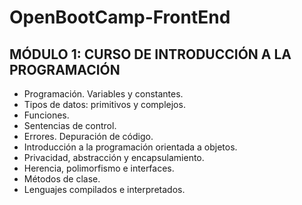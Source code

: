 # OpenBootCamp-FrontEnd

## MÓDULO 1: CURSO DE INTRODUCCIÓN A LA PROGRAMACIÓN

- Programación. Variables y constantes.
- Tipos de datos: primitivos y complejos.
- Funciones.
- Sentencias de control.
- Errores. Depuración de código.
- Introducción a la programación orientada a objetos.
- Privacidad, abstracción y encapsulamiento.
- Herencia, polimorfismo e interfaces.
- Métodos de clase.
- Lenguajes compilados e interpretados.
